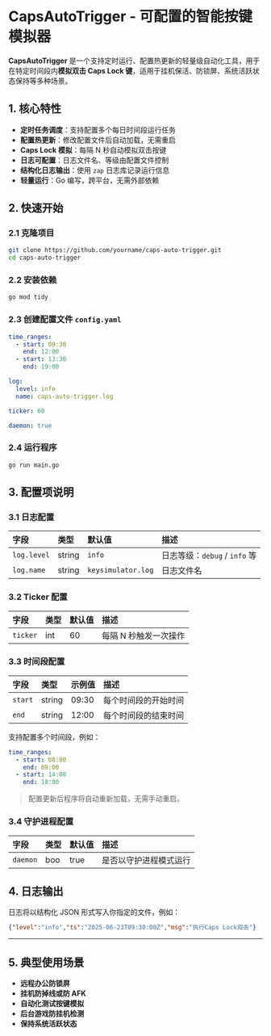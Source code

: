 # CapsAutoTrigger - 可配置的智能按键模拟器

**CapsAutoTrigger** 是一个支持定时运行、配置热更新的轻量级自动化工具，用于在特定时间段内**模拟双击 Caps Lock 键**，适用于挂机保活、防锁屏、系统活跃状态保持等多种场景。

## 1. 核心特性

* **定时任务调度**：支持配置多个每日时间段运行任务
* **配置热更新**：修改配置文件后自动加载，无需重启
* **Caps Lock 模拟**：每隔 N 秒自动模拟双击按键
* **日志可配置**：日志文件名、等级由配置文件控制
* **结构化日志输出**：使用 `zap` 日志库记录运行信息
* **轻量运行**：Go 编写，跨平台，无需外部依赖

## 2. 快速开始

### 2.1 克隆项目

```bash
git clone https://github.com/yourname/caps-auto-trigger.git
cd caps-auto-trigger
```

### 2.2 安装依赖

```bash
go mod tidy
```

### 2.3 创建配置文件 `config.yaml`

```yaml
time_ranges:
  - start: 09:30
    end: 12:00
  - start: 13:30
    end: 19:00

log:
  level: info
  name: caps-auto-trigger.log

ticker: 60

daemon: true
```

### 2.4 运行程序

```bash
go run main.go
```

## 3. 配置项说明

### 3.1 日志配置

| 字段        | 类型   | 默认值             | 描述                          |
| :---------- | :----- | :----------------- | :---------------------------- |
| `log.level` | string | `info`             | 日志等级：`debug` / `info` 等 |
| `log.name`  | string | `keysimulator.log` | 日志文件名                    |

### 3.2 Ticker 配置

| 字段     | 类型 | 默认值 | 描述                  |
| :------- | :--- | :----- | :-------------------- |
| `ticker` | int  | 60     | 每隔 N 秒触发一次操作 |

### 3.3 时间段配置

| 字段    | 类型   | 示例值 | 描述                 |
| :------ | :----- | :----- | :------------------- |
| `start` | string | 09:30  | 每个时间段的开始时间 |
| `end`   | string | 12:00  | 每个时间段的结束时间 |

支持配置多个时间段，例如：

```yaml
time_ranges:
  - start: 08:00
    end: 09:00
  - start: 14:00
    end: 18:00
```

> 配置更新后程序将自动重新加载，无需手动重启。

### 3.4 守护进程配置

| 字段     | 类型 | 默认值 | 描述                   |
| :------- | :--- | :----- | :--------------------- |
| `daemon` | boo  | true   | 是否以守护进程模式运行 |

## 4. 日志输出

日志将以结构化 JSON 形式写入你指定的文件，例如：

```json
{"level":"info","ts":"2025-06-23T09:30:00Z","msg":"执行Caps Lock双击"}
```

---

## 5. 典型使用场景

* **远程办公防锁屏**
* **挂机防掉线或防 AFK**
* **自动化测试按键模拟**
* **后台游戏防挂机检测**
* **保持系统活跃状态**
